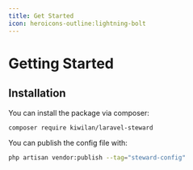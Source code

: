 ```yaml
---
title: Get Started
icon: heroicons-outline:lightning-bolt
---
```


# Getting Started

## Installation

You can install the package via composer:

```bash
composer require kiwilan/laravel-steward
```

You can publish the config file with:

```bash
php artisan vendor:publish --tag="steward-config"
```
